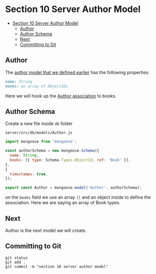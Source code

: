 # Section 10 Server Author Model
<!-- TOC -->

- [Section 10 Server Author Model](#section-10-server-author-model)
  - [Author](#author)
  - [Author Schema](#author-schema)
  - [Next](#next)
  - [Committing to Git](#committing-to-git)

<!-- /TOC -->

## Author

The [author model that we defined earlier](../section-1-planning/Database-Model.MD) has the following properties:

```md
name: String
books: an array of ObjectIDs
```

Here we will hook up the [Author association](https://mongoosejs.com/docs/populate.html) to books.

## Author Schema

Create a new file inside `db` folder

`server/src/db/models/Author.js`
```js
import mongoose from 'mongoose';

const authorSchema = new mongoose.Schema({
  name: String,
  books: [{ type: Schema.Types.ObjectId, ref: 'Book' }],
},
{ 
  timestamps: true,
});

export const Author = mongoose.model('Author', authorSchema);
```

on the `books` field we use an array `[]` and an object inside to define the association. Here we are saying an array of Book types.

## Next

Author is the next model we will create.

## Committing to Git

```
git status
git add .
git commit -m "section 10 server author model"
```